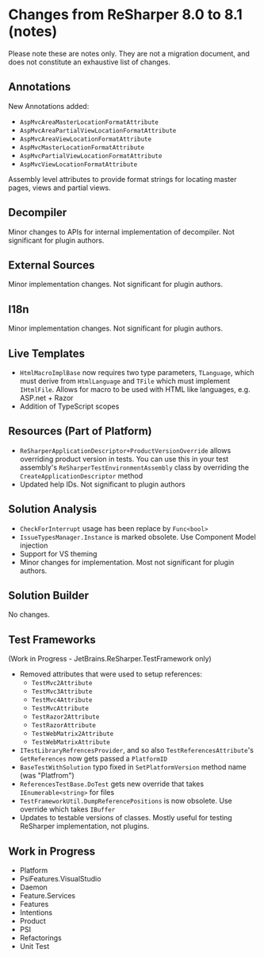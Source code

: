 # Changes from ReSharper 8.0 to 8.1 (notes)

Please note these are notes only. They are not a migration document, and does not constitute an exhaustive list of changes.

## Annotations

New Annotations added:

* `AspMvcAreaMasterLocationFormatAttribute`
* `AspMvcAreaPartialViewLocationFormatAttribute`
* `AspMvcAreaViewLocationFormatAttribute`
* `AspMvcMasterLocationFormatAttribute`
* `AspMvcPartialViewLocationFormatAttribute`
* `AspMvcViewLocationFormatAttribute`

Assembly level attributes to provide format strings for locating master pages, views and partial views.

## Decompiler

Minor changes to APIs for internal implementation of decompiler. Not significant for plugin authors.

## External Sources

Minor implementation changes. Not significant for plugin authors.

## I18n

Minor implementation changes. Not significant for plugin authors.

## Live Templates

* `HtmlMacroImplBase` now requires two type parameters, `TLanguage`, which must derive from `HtmlLanguage` and `TFile` which must implement `IHtmlFile`. Allows for macro to be used with HTML like languages, e.g. ASP.net + Razor
* Addition of TypeScript scopes

## Resources (Part of Platform)

* `ReSharperApplicationDescriptor+ProductVersionOverride` allows overriding product version in tests. You can use this in your test assembly's `ReSharperTestEnvironmentAssembly` class by overriding the `CreateApplicationDescriptor` method
* Updated help IDs. Not significant to plugin authors

## Solution Analysis

* `CheckForInterrupt` usage has been replace by `Func<bool>`
* `IssueTypesManager.Instance` is marked obsolete. Use Component Model injection
* Support for VS theming
* Minor changes for implementation. Most not significant for plugin authors.

## Solution Builder

No changes.

## Test Frameworks

(Work in Progress - JetBrains.ReSharper.TestFramework only)

* Removed attributes that were used to setup references:
	* `TestMvc2Attribute`
	* `TestMvc3Attribute`
	* `TestMvc4Attribute`
	* `TestMvcAttribute`
	* `TestRazor2Attribute`
	* `TestRazorAttribute`
	* `TestWebMatrix2Attribute`
	* `TestWebMatrixAttribute`
* `ITestLibraryRefrencesProvider`, and so also `TestReferencesAttribute`'s `GetReferences` now gets passed a `PlatformID`
* `BaseTestWithSolution` typo fixed in `SetPlatformVersion` method name (was "Platfrom")
* `ReferencesTestBase.DoTest` gets new override that takes `IEnumerable<string>` for files
* `TestFrameworkUtil.DumpReferencePositions` is now obsolete. Use override which takes `IBuffer`
* Updates to testable versions of classes. Mostly useful for testing ReSharper implementation, not plugins. 

## Work in Progress

* Platform
* PsiFeatures.VisualStudio
* Daemon
* Feature.Services
* Features
* Intentions
* Product
* PSI
* Refactorings
* Unit Test
